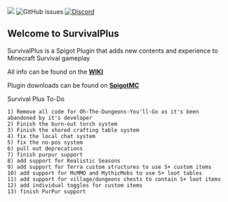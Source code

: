 ![](https://i.imgur.com/QoigTvL.png)
![GitHub issues](https://img.shields.io/github/issues/Pixelated-Studios/SurvivalPlus.svg)
[![Discord](https://img.shields.io/discord/865652593932632134?label=Discord&logo=Discord&style=plastic)](https://discord.gg/k8wvnZDDTV)

## Welcome to SurvivalPlus
SurvivalPlus is a Spigot Plugin that adds new contents and experience to Minecraft Survival gameplay

All info can be found on the [**WIKI**](https://github.com/Pixelated-Studios/SurvivalPlus/wiki)

Plugin downloads can be found on [**SpigotMC**](https://www.spigotmc.org/resources/survival-plus-recoded-making-survival-fun-again.67351/)


Survival Plus To-Do

```
1) Remove all code for Oh-The-Dungeons-You'll-Go as it's been abandoned by it's developer
2) Finish the burn-out torch system
3) Finish the shared crafting table system
4) fix the local chat system
5) fix the no-pos system
6) pull out deprecations
7) finish purpur support
8) add support for Realistic Seasons
9) add support for Terra custom structures to use S+ custom items
10) add support for McMMO and MythicMobs to use S+ loot tables
11) add support for village/dungeons chests to contain S+ loot items
12) add individual toggles for custom items
13) finish PurPur support
```
